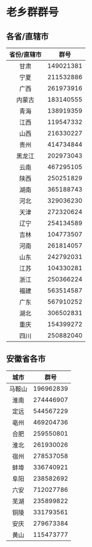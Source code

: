 # 老乡群群号

## 各省/直辖市

| 省份/直辖市 | 群号      |
| :---------: | --------- |
|    甘肃     | 149021381 |
|    宁夏     | 211532886 |
|    广西     | 261973916 |
|   内蒙古    | 183140555 |
|    青海     | 138919359 |
|    江西     | 119547332 |
|    山西     | 216330227 |
|    贵州     | 414734844 |
|   黑龙江    | 202973043 |
|    云南     | 467295105 |
|    陕西     | 250251829 |
|    湖南     | 365188743 |
|    河北     | 329036230 |
|    天津     | 272320624 |
|    辽宁     | 254134589 |
|    吉林     | 104773507 |
|    河南     | 261814057 |
|    山东     | 242792031 |
|    江苏     | 104330281 |
|    浙江     | 250366224 |
|    福建     | 563514587 |
|    广东     | 567910252 |
|    湖北     | 306502831 |
|    重庆     | 154399272 |
|    四川     | 250882040 |

## 安徽省各市

|  城市  | 群号      |
| :----: | --------- |
| 马鞍山 | 196962839 |
|  淮南  | 274446907 |
|  定远  | 544567229 |
|  亳州  | 469204736 |
|  合肥  | 259550801 |
|  淮北  | 261930026 |
|  宿州  | 278537058 |
|  蚌埠  | 336740921 |
|  阜阳  | 238582692 |
|  六安  | 712027786 |
|  芜湖  | 235899822 |
|  铜陵  | 331793561 |
|  安庆  | 279673384 |
|  黄山  | 115473777 |
